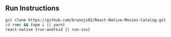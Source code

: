 ## Run Instructions
```bash
git clone https://github.com/brunojs02/React-Native-Movies-Catalog.git rnmc
cd rnmc && (npm i || yarn)
react-native (run-android || run-ios)
```
